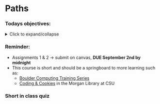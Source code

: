 # Paths

### Todays objectives: 

<details>
  <summary>Click to expand/collapse</summary>

- **Vocabulary**
  - Options
  - Manuals
  - Source (as in the source file in a copy cp command)
  - Target (as in the target file in a copy cp command)
  - Wildcards

- **Things you should know how to do after this class**
  - Know the difference between “command”, “argument” and “options” and be able to identify them
  - Realize you can glob options together (-a -l -s is the same as -als for most command options)
  - Be comfortable navigating manuals and knowing they are available as a help resource
  - Know how to make and remove directories
  - Know how to create files with touch or nano
  - Be comfortable navigating nano and using it to make changes to files
  - Know how to safely remove files and directories using rm
  - Peek into files using more and less and head and tail
  - Be comfortable using cp to copy files or directories in a few different ways (new file in the same directory, in a different directory, or with a new name)
  - Be comfortable using mv to move files and directories in different ways. Know the difference between cp and mv.
  - Know how to use wildcards * and ?
  - Know how to get help using man, help, command -h, or command --help

- **Commands covered**
  - ls – with commands
  - man <command>
  - mkdir
  - rmdir
  - touch <filename>
  - nano <filename>
  - rm
  - more
  - less
  - cp
  - mv
  - *
  - ?
  - .
  - head 
</details>

### Reminder: 

- Assignments 1 & 2 → submit on canvas, **DUE September 2nd by midnight**
- This course is short and should be a springboard to more learning such as:
  - [Boulder Computing Training Series](https://www.colorado.edu/crdds/events#research_computing-89)
  - [Coding & Cookies](https://libguides.colostate.edu/coding-cookies/home) in the Morgan Library at CSU

### Short in class quiz



